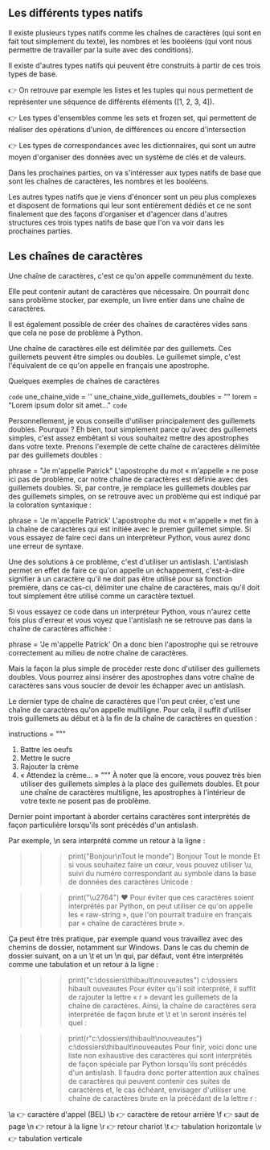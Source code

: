 ## Les différents types natifs
Il existe plusieurs types natifs comme les chaînes de caractères (qui sont en fait tout simplement du texte), les nombres et les booléens (qui vont nous permettre de travailler par la suite avec des conditions).

Il existe d'autres types natifs qui peuvent être construits à partir de ces trois types de base.

👉 On retrouve par exemple les listes et les tuples qui nous permettent de représenter une séquence de différents éléments ([1, 2, 3, 4]).

👉 Les types d'ensembles comme les sets et frozen set, qui permettent de réaliser des opérations d'union, de différences ou encore d'intersection

👉 Les types de correspondances avec les dictionnaires, qui sont un autre moyen d'organiser des données avec un système de clés et de valeurs.

Dans les prochaines parties, on va s'intéresser aux types natifs de base que sont les chaînes de caractères, les nombres et les booléens.

Les autres types natifs que je viens d'énoncer sont un peu plus complexes et disposent de formations qui leur sont entièrement dédiés et ce ne sont finalement que des façons d'organiser et d'agencer dans d'autres structures ces trois types natifs de base que l'on va voir dans les prochaines parties.

## Les chaînes de caractères
Une chaîne de caractères, c'est ce qu'on appelle communément du texte.

Elle peut contenir autant de caractères que nécessaire. On pourrait donc sans problème stocker, par exemple, un livre entier dans une chaîne de caractères.

Il est également possible de créer des chaînes de caractères vides sans que cela ne pose de problème à Python.

Une chaîne de caractères elle est délimitée par des guillemets. Ces guillemets peuvent être simples ou doubles. Le guillemet simple, c'est l'équivalent de ce qu'on appelle en français une apostrophe.

Quelques exemples de chaînes de caractères

`code`
une_chaine_vide = ''
une_chaine_vide_guillemets_doubles = ""
lorem = "Lorem ipsum dolor sit amet..."
`code`

Personnellement, je vous conseille d'utiliser principalement des guillemets doubles. Pourquoi ? Eh bien, tout simplement parce qu'avec des guillemets simples, c'est assez embêtant si vous souhaitez mettre des apostrophes dans votre texte. Prenons l'exemple de cette chaîne de caractères délimitée par des guillemets doubles :

phrase = "Je m'appelle Patrick"
L'apostrophe du mot « m'appelle » ne pose ici pas de problème, car notre chaîne de caractères est définie avec des guillemets doubles. Si, par contre, je remplace les guillemets doubles par des guillemets simples, on se retrouve avec un problème qui est indiqué par la coloration syntaxique :

phrase = 'Je m'appelle Patrick'
L'apostrophe du mot « m'appelle » met fin à la chaîne de caractères qui est initiée avec le premier guillemet simple. Si vous essayez de faire ceci dans un interpréteur Python, vous aurez donc une erreur de syntaxe.

Une des solutions à ce problème, c'est d'utiliser un antislash. L'antislash permet en effet de faire ce qu'on appelle un échappement, c'est-à-dire signifier à un caractère qu'il ne doit pas être utilisé pour sa fonction première, dans ce cas-ci, délimiter une chaîne de caractères, mais qu'il doit tout simplement être utilisé comme un caractère textuel.

Si vous essayez ce code dans un interpréteur Python, vous n'aurez cette fois plus d'erreur et vous voyez que l'antislash ne se retrouve pas dans la chaîne de caractères affichée :

phrase = 'Je m\'appelle Patrick'
On a donc bien l'apostrophe qui se retrouve correctement au milieu de notre chaîne de caractères.

Mais la façon la plus simple de procéder reste donc d'utiliser des guillemets doubles. Vous pourrez ainsi insérer des apostrophes dans votre chaîne de caractères sans vous soucier de devoir les échapper avec un antislash.

Le dernier type de chaîne de caractères que l'on peut créer, c'est une chaîne de caractères qu'on appelle multiligne. Pour cela, il suffit d'utiliser trois guillemets au début et à la fin de la chaîne de caractères en question :

instructions = """
1. Battre les oeufs
2. Mettre le sucre
3. Rajouter la crème
4. « Attendez la crème... »
"""
À noter que là encore, vous pouvez très bien utiliser des guillemets simples à la place des guillemets doubles. Et pour une chaîne de caractères multiligne, les apostrophes à l'intérieur de votre texte ne posent pas de problème.

Dernier point important à aborder certains caractères sont interprétés de façon particulière lorsqu'ils sont précédés d'un antislash.

Par exemple, \n sera interprété comme un retour à la ligne :

>>> print("Bonjour\nTout le monde")
Bonjour
Tout le monde
Et si vous souhaitez faire un cœur, vous pouvez utiliser \u, suivi du numéro correspondant au symbole dans la base de données des caractères Unicode :

>>> print("\u2764")
❤
Pour éviter que ces caractères soient interprétés par Python, on peut utiliser ce qu'on appelle les « raw-string », que l'on pourrait traduire en français par « chaîne de caractères brute ».

Ça peut être très pratique, par exemple quand vous travaillez avec des chemins de dossier, notamment sur Windows. Dans le cas du chemin de dossier suivant, on a un \t et un \n qui, par défaut, vont être interprétés comme une tabulation et un retour à la ligne :

>>> print("c:\dossiers\thibault\nouveautes")
c:\dossiers    hibault
ouveautes
Pour éviter qu'il soit interprété, il suffit de rajouter la lettre « r » devant les guillemets de la chaîne de caractères. Ainsi, la chaîne de caractères sera interprétée de façon brute et \t et \n seront insérés tel quel :

>>> print(r"c:\dossiers\thibault\nouveautes")
c:\dossiers\thibault\nouveautes
Pour finir, voici donc une liste non exhaustive des caractères qui sont interprétés de façon spéciale par Python lorsqu'ils sont précédés d'un antislash. Il faudra donc porter attention aux chaînes de caractères qui peuvent contenir ces suites de caractères et, le cas échéant, envisager d'utiliser une chaîne de caractères brute en la précédant de la lettre r :

\a 👉 caractère d'appel (BEL)
\b 👉 caractère de retour arrière
\f 👉 saut de page
\n 👉 retour à la ligne
\r 👉 retour chariot
\t 👉  tabulation horizontale
\v 👉 tabulation verticale
